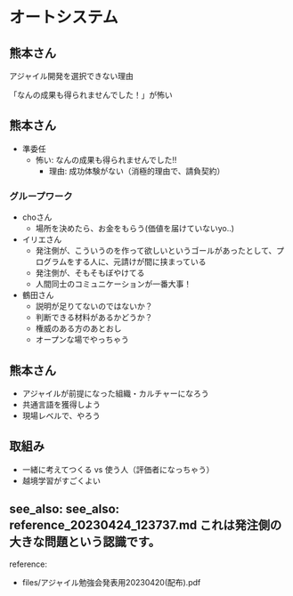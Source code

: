 # オートシステム

## 熊本さん
アジャイル開発を選択できない理由

「なんの成果も得られませんでした！」が怖い

## 熊本さん
- 準委任
  - 怖い: なんの成果も得られませんでした!!
    - 理由: 成功体験がない（消極的理由で、請負契約）

### グループワーク
  - choさん
    - 場所を決めたら、お金をもらう(価値を届けていないyo..)
  - イリエさん
    - 発注側が、こういうのを作って欲しいというゴールがあったとして、プログラムをする人に、元請けが間に挟まっている
    - 発注側が、そもそもぼやけてる
    - 人間同士のコミュニケーションが一番大事！
  - 鶴田さん
    - 説明が足りてないのではないか？
    - 判断できる材料があるかどうか？
    - 権威のある方のあとおし
    - オープンな場でやっちゃう

## 熊本さん
- アジャイルが前提になった組織・カルチャーになろう
- 共通言語を獲得しよう
- 現場レベルで、やろう

## 取組み
- 一緒に考えてつくる vs 使う人（評価者になっちゃう）
- 越境学習がすごくよい

see_also:
see_also: reference_20230424_123737.md これは発注側の大きな問題という認識です。
---
reference:
- files/アジャイル勉強会発表用20230420(配布).pdf